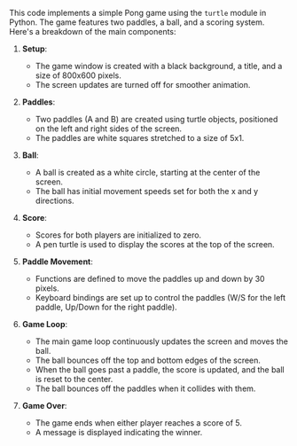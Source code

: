 This code implements a simple Pong game using the `turtle` module in Python. The game features two paddles, a ball, and a scoring system. Here's a breakdown of the main components:
1. **Setup**:
   - The game window is created with a black background, a title, and a size of 800x600 pixels.
   - The screen updates are turned off for smoother animation.

2. **Paddles**:
   - Two paddles (A and B) are created using turtle objects, positioned on the left and right sides of the screen.
   - The paddles are white squares stretched to a size of 5x1.

3. **Ball**:
   - A ball is created as a white circle, starting at the center of the screen.
   - The ball has initial movement speeds set for both the x and y directions.

4. **Score**:
   - Scores for both players are initialized to zero.
   - A pen turtle is used to display the scores at the top of the screen.

5. **Paddle Movement**:
   - Functions are defined to move the paddles up and down by 30 pixels.
   - Keyboard bindings are set up to control the paddles (W/S for the left paddle, Up/Down for the right paddle).

6. **Game Loop**:
   - The main game loop continuously updates the screen and moves the ball.
   - The ball bounces off the top and bottom edges of the screen.
   - When the ball goes past a paddle, the score is updated, and the ball is reset to the center.
   - The ball bounces off the paddles when it collides with them.

7. **Game Over**:
   - The game ends when either player reaches a score of 5.
   - A message is displayed indicating the winner.
